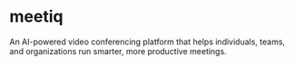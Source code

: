 # meetiq
An AI-powered video conferencing platform that helps individuals, teams, and organizations run smarter, more productive meetings.
